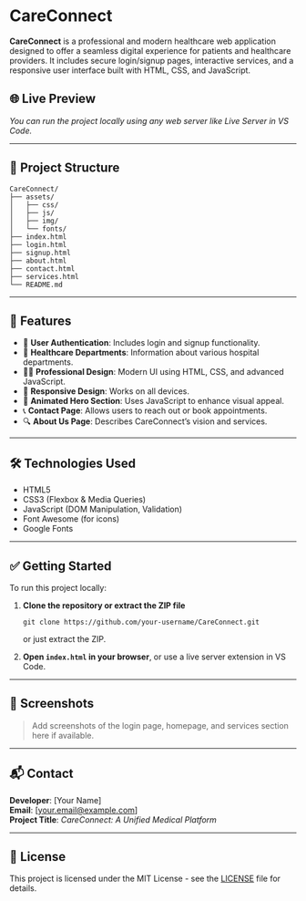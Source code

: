 # CareConnect

**CareConnect** is a professional and modern healthcare web application designed to offer a seamless digital experience for patients and healthcare providers. It includes secure login/signup pages, interactive services, and a responsive user interface built with HTML, CSS, and JavaScript.

## 🌐 Live Preview

_You can run the project locally using any web server like Live Server in VS Code._

---

## 📁 Project Structure

```
CareConnect/
├── assets/
│   ├── css/
│   ├── js/
│   ├── img/
│   └── fonts/
├── index.html
├── login.html
├── signup.html
├── about.html
├── contact.html
├── services.html
└── README.md
```

---

## 🚀 Features

- 🔐 **User Authentication**: Includes login and signup functionality.
- 🏥 **Healthcare Departments**: Information about various hospital departments.
- 🧑‍⚕️ **Professional Design**: Modern UI using HTML, CSS, and advanced JavaScript.
- 📱 **Responsive Design**: Works on all devices.
- 📸 **Animated Hero Section**: Uses JavaScript to enhance visual appeal.
- 📞 **Contact Page**: Allows users to reach out or book appointments.
- 🔍 **About Us Page**: Describes CareConnect’s vision and services.

---

## 🛠️ Technologies Used

- HTML5
- CSS3 (Flexbox & Media Queries)
- JavaScript (DOM Manipulation, Validation)
- Font Awesome (for icons)
- Google Fonts

---

## ✅ Getting Started

To run this project locally:

1. **Clone the repository or extract the ZIP file**
   ```
   git clone https://github.com/your-username/CareConnect.git
   ```
   or just extract the ZIP.

2. **Open `index.html` in your browser**, or use a live server extension in VS Code.

---

## 📸 Screenshots

> Add screenshots of the login page, homepage, and services section here if available.

---

## 📬 Contact

**Developer**: [Your Name]  
**Email**: [your.email@example.com]  
**Project Title**: *CareConnect: A Unified Medical Platform*

---

## 📄 License

This project is licensed under the MIT License - see the [LICENSE](LICENSE) file for details.
